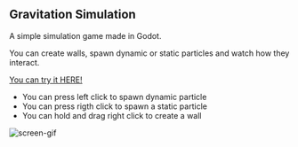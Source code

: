 ## Gravitation Simulation
A simple simulation game made in Godot.

You can create walls, spawn dynamic or static particles and watch how they interact.

[You can try it HERE!](https://bbssamuray.github.io/gravitationSimulation/)

* You can press left click to spawn dynamic particle
* You can press rigth click to spawn a static particle
* You can hold and drag right click to create a wall


![screen-gif](./showcase.gif)
